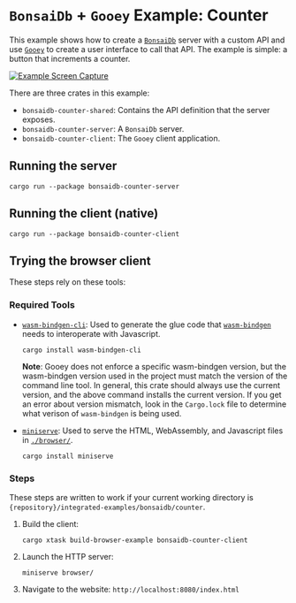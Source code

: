 # `BonsaiDb` + `Gooey` Example: Counter

This example shows how to create a [`BonsaiDb`](https://github.com/khonsulabs/bonsaidb/) server with a custom API and use [`Gooey`](https://github.com/khonsulabs/gooey/) to create a user interface to call that API. The example is simple: a button that increments a counter.

[![Example Screen Capture](https://khonsulabs.github.io/gooey/bonsaidb-counter-example.webp)](https://khonsulabs.github.io/gooey/bonsaidb-counter-example.webp)

There are three crates in this example:

- `bonsaidb-counter-shared`: Contains the API definition that the server exposes.
- `bonsaidb-counter-server`: A `BonsaiDb` server.
- `bonsaidb-counter-client`: The `Gooey` client application.

## Running the server

`cargo run --package bonsaidb-counter-server`

## Running the client (native)

`cargo run --package bonsaidb-counter-client`

## Trying the browser client

These steps rely on these tools:

### Required Tools

- [`wasm-bindgen-cli`](https://rustwasm.github.io/wasm-bindgen/reference/cli.html): Used to generate the glue code that [`wasm-bindgen`](https://github.com/rustwasm/wasm-bindgen) needs to interoperate with Javascript.

  ```cargo install wasm-bindgen-cli```

  **Note**: Gooey does not enforce a specific wasm-bindgen version, but the wasm-bindgen version used in the project must match the version of the command line tool. In general, this crate should always use the current version, and the above command installs the current version. If you get an error about version mismatch, look in the `Cargo.lock` file to determine what verison of `wasm-bindgen` is being used.

- [`miniserve`](https://github.com/svenstaro/miniserve): Used to serve the HTML, WebAssembly, and Javascript files in [`./browser/`](./browser).

  ```cargo install miniserve```

### Steps

These steps are written to work if your current working directory is `{repository}/integrated-examples/bonsaidb/counter`.

1. Build the client:

   `cargo xtask build-browser-example bonsaidb-counter-client`

2. Launch the HTTP server:

   `miniserve browser/`

3. Navigate to the website: `http://localhost:8080/index.html`
